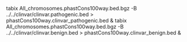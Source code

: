 tabix All_chromosomes.phastCons100way.bed.bgz -B ../../clinvar/clinvar.pathogenic.bed > phastCons100way.clinvar_pathogenic.bed &
tabix All_chromosomes.phastCons100way.bed.bgz -B ../../clinvar/clinvar.benign.bed > phastCons100way.clinvar_benign.bed &

